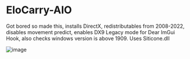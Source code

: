 # EloCarry-AIO

Got bored so made this, installs DirectX, redistributables from 2008-2022, disables movement predict, enables DX9 Legacy mode for Dear ImGui Hook, also checks windows version is above 1909.
Uses Siticone.dll

![image](https://user-images.githubusercontent.com/92890425/166123997-2cfdd79c-fc51-46d0-a71a-2989f8b0b671.png)
